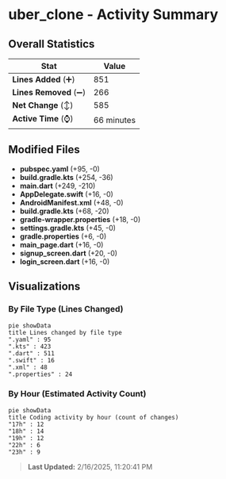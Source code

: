 # uber_clone - Activity Summary 

## Overall Statistics

| Stat                   | Value                                                             |
| ---------------------- | ----------------------------------------------------------------- |
| **Lines Added** (➕)   | 851                                          |
| **Lines Removed** (➖) | 266                                        |
| **Net Change** (↕)    | 585                |
| **Active Time** (⌚)   | 66 minutes |


## Modified Files
- **pubspec.yaml** (+95, -0)
- **build.gradle.kts** (+254, -36)
- **main.dart** (+249, -210)
- **AppDelegate.swift** (+16, -0)
- **AndroidManifest.xml** (+48, -0)
- **build.gradle.kts** (+68, -20)
- **gradle-wrapper.properties** (+18, -0)
- **settings.gradle.kts** (+45, -0)
- **gradle.properties** (+6, -0)
- **main_page.dart** (+16, -0)
- **signup_screen.dart** (+20, -0)
- **login_screen.dart** (+16, -0)

## Visualizations

### By File Type (Lines Changed)

```mermaid
pie showData
title Lines changed by file type
".yaml" : 95
".kts" : 423
".dart" : 511
".swift" : 16
".xml" : 48
".properties" : 24
```

### By Hour (Estimated Activity Count)

```mermaid
pie showData
title Coding activity by hour (count of changes)
"17h" : 12
"18h" : 14
"19h" : 12
"22h" : 6
"23h" : 9
```


> **Last Updated:** 2/16/2025, 11:20:41 PM